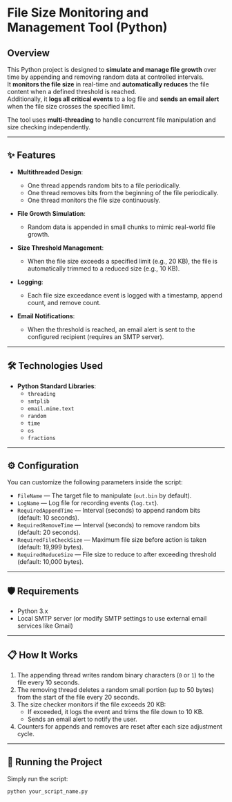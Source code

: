 # File Size Monitoring and Management Tool (Python)

## Overview

This Python project is designed to **simulate and manage file growth** over time by appending and removing random data at controlled intervals.  
It **monitors the file size** in real-time and **automatically reduces** the file content when a defined threshold is reached.  
Additionally, it **logs all critical events** to a log file and **sends an email alert** when the file size crosses the specified limit.

The tool uses **multi-threading** to handle concurrent file manipulation and size checking independently.

---

## ✨ Features

- **Multithreaded Design**:
  - One thread appends random bits to a file periodically.
  - One thread removes bits from the beginning of the file periodically.
  - One thread monitors the file size continuously.
  
- **File Growth Simulation**:
  - Random data is appended in small chunks to mimic real-world file growth.

- **Size Threshold Management**:
  - When the file size exceeds a specified limit (e.g., 20 KB), the file is automatically trimmed to a reduced size (e.g., 10 KB).

- **Logging**:
  - Each file size exceedance event is logged with a timestamp, append count, and remove count.

- **Email Notifications**:
  - When the threshold is reached, an email alert is sent to the configured recipient (requires an SMTP server).

---

## 🛠 Technologies Used

- **Python Standard Libraries**:
  - `threading`
  - `smtplib`
  - `email.mime.text`
  - `random`
  - `time`
  - `os`
  - `fractions`

---

## ⚙️ Configuration

You can customize the following parameters inside the script:

- `FileName` — The target file to manipulate (`out.bin` by default).
- `LogName` — Log file for recording events (`log.txt`).
- `RequiredAppendTime` — Interval (seconds) to append random bits (default: 10 seconds).
- `RequiredRemoveTime` — Interval (seconds) to remove random bits (default: 20 seconds).
- `RequiredFileCheckSize` — Maximum file size before action is taken (default: 19,999 bytes).
- `RequiredReduceSize` — File size to reduce to after exceeding threshold (default: 10,000 bytes).

---

## 🛡 Requirements

- Python 3.x
- Local SMTP server (or modify SMTP settings to use external email services like Gmail)

---

## 📋 How It Works

1. The appending thread writes random binary characters (`0` or `1`) to the file every 10 seconds.
2. The removing thread deletes a random small portion (up to 50 bytes) from the start of the file every 20 seconds.
3. The size checker monitors if the file exceeds 20 KB:
   - If exceeded, it logs the event and trims the file down to 10 KB.
   - Sends an email alert to notify the user.
4. Counters for appends and removes are reset after each size adjustment cycle.

---

## 🚀 Running the Project

Simply run the script:

```bash
python your_script_name.py
